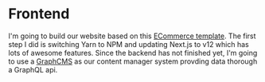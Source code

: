 # Frontend
I'm going to build our website based on this [ECommerce template](https://github.com/jamstack-cms/jamstack-ecommerce). The first step I did is switching Yarn to NPM and updating Next.js to v12 which has lots of awesome features.
Since the backend has not finished yet, I'm going to use a [GraphCMS](https://app.hygraph.com/fc4d0460e3ae4e14b22231657b87167d/master) as our content manager system provding data thorough a GraphQL api.